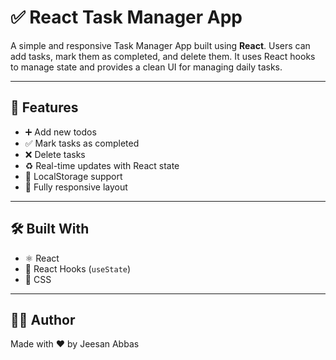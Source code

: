 # ✅ React Task Manager App

A simple and responsive Task Manager App built using **React**. Users can add tasks, mark them as completed, and delete them. It uses React hooks to manage state and provides a clean UI for managing daily tasks.

---

## 🚀 Features

- ➕ Add new todos
- ✅ Mark tasks as completed
- ❌ Delete tasks
- ♻️ Real-time updates with React state
- 💾 LocalStorage support
- 📱 Fully responsive layout

---

## 🛠️ Built With

- ⚛️ React
- 🧠 React Hooks (`useState`)
- 🎨 CSS 

---

## 🙋‍♂️ Author
Made with ❤️ by Jeesan Abbas
